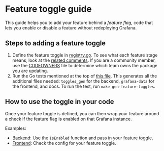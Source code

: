 # Feature toggle guide

This guide helps you to add your feature behind a _feature flag_, code that lets you enable or disable a feature without redeploying Grafana.

## Steps to adding a feature toggle

1. Define the feature toggle in [registry.go](../pkg/services/featuremgmt/registry.go). To see what each feature stage means, look at the [related comments](../pkg/services/featuremgmt/features.go). If you are a community member, use the [CODEOWNERS](../.github/CODEOWNERS) file to determine which team owns the package you are updating.
2. Run the Go tests mentioned at the top of [this file](../pkg/services/featuremgmt/toggles_gen.go). This generates all the additional files needed: `toggles_gen` for the backend, `grafana-data` for the frontend, and docs. To run the test, run `make gen-feature-toggles`.

## How to use the toggle in your code

Once your feature toggle is defined, you can then wrap your feature around a check if the feature flag is enabled on that Grafana instance.

Examples:

- [Backend](https://github.com/grafana/grafana/blob/feb2b5878b3e3ec551d64872c35edec2a0187812/pkg/services/authn/clients/session.go#L57): Use the `IsEnabled` function and pass in your feature toggle.
- [Frontend](https://github.com/grafana/grafana/blob/feb2b5878b3e3ec551d64872c35edec2a0187812/public/app/features/search/service/folders.ts#L14): Check the config for your feature toggle.
